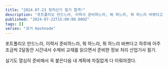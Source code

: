 ```yaml
---
title: "2024.07.23 정처산기 필기 합격!"
description: "포트폴리오 만드느라, 이력서 준비하느라, 뭐 하느라, 뭐 하느라 바쁘다고 하루에 아주 조금씩 2달동안 시간내서 수제비 교재를 읽으면서 준비한 정보 처리 산업기사 필기. 실기도 열심히 준비해서 꼭 붙은다음 내 계획에 차질없게 다 이뤄야겠다."
published: "2024-07-22T15:00:00.000Z"
tags: []
series: "과거 Hashnode"
---
```


포트폴리오 만드느라, 이력서 준비하느라, 뭐 하느라, 뭐 하느라 바쁘다고 하루에 아주 조금씩 2달동안 시간내서 수제비 교재를 읽으면서 준비한 정보 처리 산업기사 필기.

실기도 열심히 준비해서 꼭 붙은다음 내 계획에 차질없게 다 이뤄야겠다.